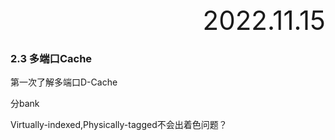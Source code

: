 <div style="text-align:right; font-size:3em;">2022.11.15</div>

### 2.3 多端口Cache

第一次了解多端口D-Cache

分bank

Virtually-indexed,Physically-tagged不会出着色问题？
